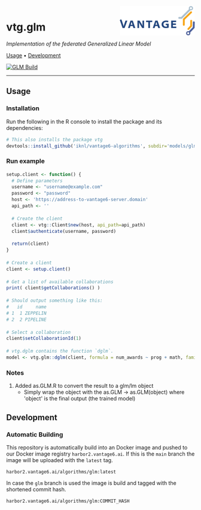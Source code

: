 <img src="https://github.com/IKNL/guidelines/blob/master/resources/logos/vantage6.png?raw=true" width=200 align="right">

# vtg.glm
_Implementation of the federated Generalized Linear Model_

<p align="left">
  <a href="#usage">Usage</a> •
  <a href="#development">Development</a>
</p>

[![GLM Build](https://github.com/IKNL/vantage6-algorithms/actions/workflows/build-glm.yaml/badge.svg)](https://github.com/IKNL/vantage6-algorithms/actions/workflows/build-glm.yaml)

-----------------------------------------------------------------------------------------------------

## Usage

### Installation
Run the following in the R console to install the package and its dependencies:

```R
# This also installs the package vtg
devtools::install_github('iknl/vantage6-algorithms', subdir='models/glm/src')
```

### Run example
```R
setup.client <- function() {
  # Define parameters
  username <- "username@example.com"
  password <- "password"
  host <- 'https://address-to-vantage6-server.domain'
  api_path <- ''

  # Create the client
  client <- vtg::Client$new(host, api_path=api_path)
  client$authenticate(username, password)

  return(client)
}

# Create a client
client <- setup.client()

# Get a list of available collaborations
print( client$getCollaborations() )

# Should output something like this:
#   id     name
# 1  1 ZEPPELIN
# 2  2 PIPELINE

# Select a collaboration
client$setCollaborationId(1)

# vtg.dglm contains the function `dglm`.
model <- vtg.glm::dglm(client, formula = num_awards ~ prog + math, family="poisson",tol= 1e-08,maxit=25)
```

### Notes
1. Added as.GLM.R to convert the result to a glm/lm object
    * Simply wrap the object with the as.GLM -> as.GLM(object) where 'object' is the final output (the trained model)

## Development

### Automatic Building

This repository is automatically build into an Docker image and pushed to our Docker image registry `harbor2.vantage6.ai`. If this is the `main` branch the image will be uploaded with the `latest` tag.

```
harbor2.vantage6.ai/algorithms/glm:latest
```

In case the `glm` branch is used the image is build and tagged with the shortened commit hash.

```
harbor2.vantage6.ai/algorithms/glm:COMMIT_HASH
```
